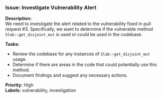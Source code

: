 ### Issue: Investigate Vulnerability Alert

**Description:**  
We need to investigate the alert related to the vulnerability fixed in pull request #3. Specifically, we want to determine if the vulnerable method `Slab::get_disjoint_mut` is used or could be used in the codebase.

**Tasks:**  
- Review the codebase for any instances of `Slab::get_disjoint_mut` usage.  
- Determine if there are areas in the code that could potentially use this method.
- Document findings and suggest any necessary actions.

**Priority:** High  
**Labels:** vulnerability, investigation